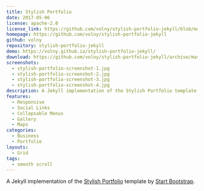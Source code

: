 ```yaml
---
title: Stylish Portfolio
date: 2017-05-06
license: apache-2.0
license_link: https://github.com/volny/stylish-portfolio-jekyll/blob/master/LICENSE
homepage: https://github.com/volny/stylish-portfolio-jekyll
github: volny
repository: stylish-portfolio-jekyll
demo: https://volny.github.io/stylish-portfolio-jekyll/
download: https://github.com/volny/stylish-portfolio-jekyll/archive/master.zip
screenshots:
  - stylish-portfolio-screenshot-1.jpg
  - stylish-portfolio-screenshot-2.jpg
  - stylish-portfolio-screenshot-3.jpg
  - stylish-portfolio-screenshot-4.jpg
description: A Jekyll implementation of the Stylish Portfolio template by Start Bootstrap
features:
  - Responsive
  - Social Links
  - Collapsable Menus
  - Gallery
  - Maps
categories:
  - Business
  - Portfolio
layouts:
  - Grid
tags:
  - smooth scroll
---
```

A Jekyll implementation of the [Stylish Portfolio](http://startbootstrap.com/template-overviews/stylish-portfolio/) template by [Start Bootstrap](http://startbootstrap.com/).

